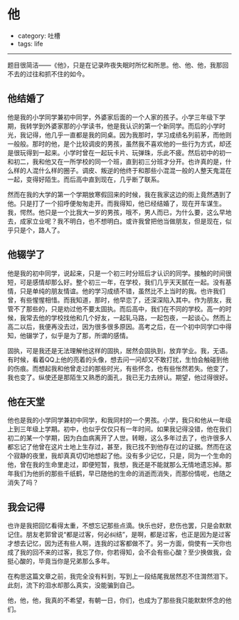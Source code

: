 # 他
- category: 吐槽
- tags: life

---

题目很简洁——《他》，只是在记录昨夜失眠时所忆和所思。他、他、他，我那回不去的过往和抓不住的如今。

## 他结婚了

他是我的小学同学兼初中同学，外婆家后面的一个人家的孩子。小学三年级下学期，我转学到外婆家那的小学读书，他是我认识的第一个新同学。而后的小学时光，我记得，他几乎一直都是我的同桌。因为我那时，学习成绩名列前茅，而他则一般般。那时的他，是个比较调皮的男孩，虽然我不喜欢他的一些行为方式，却还是很玩得到一起来。小学时曾在一起玩卡片、玩弹珠，乐此不疲。然后初中的初一和初二，我和他又在一所学校的同一个班，直到初三分班才分开。也许真的是，什么样的人混什么样的圈子。调皮、叛逆的他终于和那些小混混一般的人整天鬼混在一起，变得好陌生。而后高中直到现在，几乎断了联系。

然而在我的大学的第一个学期放寒假回来的时候，我在我家这边的街上竟然遇到了他。只是打了一个招呼便匆匆走开。而我得知，他已经结婚了，现在开车谋生。我，愕然。他只是一个比我大一岁的男孩，哦不，男人而已，为什么要，这么早地去，成家立业呢？我不明白，也不想明白。或许我曾把他当做朋友，但是现在，似乎只是个，路人了。

## 他辍学了

他是我的初中同学，说起来，只是一个初三时分班后才认识的同学。接触的时间很短，可是感情却那么好。整个初三一年，在学校，我们几乎天天腻在一起。没有基情，只是单纯的朋友情谊。他的学习成绩不错，虽然比不上当时的我。也许我们曾，有些惺惺相惜。而我知道，那时，他早恋了，还深深陷入其中。作为朋友，我管不了那些的，只是劝过他不要太固执。而后高中，我们在不同的学校。高一的时候，我常去他的学校找他和几个好友，一起轧马路，一起包夜，一起谈心。然而上高二以后，我便再没去过，因为很多很多原因。高考之后，在一个初中同学口中得知，他辍学了，似乎是为了那，所谓的感情。

固执，可是我还是无法理解他这样的固执，居然会固执到，放弃学业。我，无语。有时候，看着QQ上他的亮着的头像，想去问一问却又不敢打扰，生怕会触碰到他的伤痕。而想起我和他曾走过的那些时光，有些怀念，也有些怅然若失。他变了，我也变了。纵使还是那陌生又熟悉的面孔，我已无力去辨认。期望，他过得很好。

## 他在天堂

他也是我的小学同学兼初中同学，和我同村的一个男孩。小学，我只和他从一年级上到三年级上学期。初中，也似乎仅仅只有一年时间。如果我记得没错，他在我们初二的某一个学期，因为白血病离开了人世。转眼，这么多年过去了，也许很多人都忘记了他曾在这片土地上生存过，甚至，我已找不到他存在过的证据。然而在这个寂静的夜里，我却真真切切地想起了他。没有多少记忆，只是，同为一个生命的他，曾在我的生命里走过，即便短暂，我想，我还是不能就那么无情地遗忘掉。那年我们为他折的那些千纸鹤，早已随他的生命的消逝而消失，而那份情呢，也随之消失了吗？

## 我会记得

也许是我把回忆看得太重，不想忘记那些点滴。快乐也好，悲伤也罢，只是会默默记住。朋友老郭曾说“都是过客，何必纠结”，是啊，都是过客，也正是因为是过客才想去记忆，因为还有些人啊，连我的过客都做不了。另一方面，倘使有一天你也成了我的回不来的过客，我忘了你，你若得知，会不会有些心酸？至少换做我，会挺心酸的，毕竟当你是兄弟那么多年。

在构思这篇文章之前，我完全没有料到，写到上一段结尾我居然忍不住潸然泪下。此刻，流下的泪水却那么真实，没能骗到自己。

他，他，他，我真的不希望，有朝一日，你们，也成为了那些我只能默默怀念的他们。